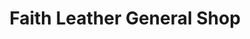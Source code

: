 ---
title: "Faith Leather General Shop"
url: /muranga/faith-leather-general-shop/
shop: Einkaufszentrum
---